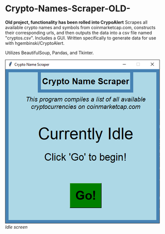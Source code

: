 # Crypto-Names-Scraper-OLD-
**Old project, functionality has been rolled into CrypoAlert** 
Scrapes all available crypto names and symbols from coinmarketcap.com, constructs their corresponding urls, and then outputs the data into a csv file named "cryptos.csv". Includes a GUI. Written specifically to generate data for use with hgembinski/CryptoAlert.

Utilizes BeautifulSoup, Pandas, and Tkinter.

![Screenshot of idle screen](Screenshots/cns_idle_screen.png?raw=true "Idle Screen")
<br><i>Idle screen</i>
